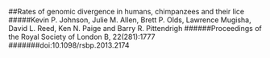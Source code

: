 ##Rates of genomic divergence in humans, chimpanzees and their lice
#####Kevin P. Johnson, Julie M. Allen, Brett P. Olds, Lawrence Mugisha, David L. Reed, Ken N. Paige and Barry R. Pittendrigh
######Proceedings of the Royal Society of London B, 22(281):1777
#######doi:10.1098/rsbp.2013.2174
